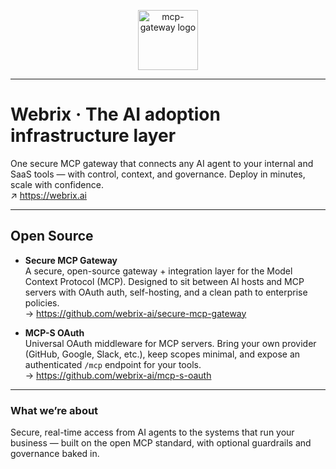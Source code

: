 <p align="center">
  <a href="https://www.webrix.ai?utm_source=github&utm_medium=readme&utm_campaign=mcp-gateway&utm_content=header_logo" target="_blank"><img height="96px" src="https://www.mcp-s.com/logo.png" alt="mcp-gateway logo" /></a>

---
# Webrix · The AI adoption infrastructure layer

One secure MCP gateway that connects any AI agent to your internal and SaaS tools — with control, context, and governance. Deploy in minutes, scale with confidence.  
↗︎ https://webrix.ai

---

## Open Source

- **Secure MCP Gateway**  
  A secure, open-source gateway + integration layer for the Model Context Protocol (MCP). Designed to sit between AI hosts and MCP servers with OAuth auth, self-hosting, and a clean path to enterprise policies.  
  → https://github.com/webrix-ai/secure-mcp-gateway

- **MCP-S OAuth**  
  Universal OAuth middleware for MCP servers. Bring your own provider (GitHub, Google, Slack, etc.), keep scopes minimal, and expose an authenticated `/mcp` endpoint for your tools.  
  → https://github.com/webrix-ai/mcp-s-oauth

---

### What we’re about
Secure, real-time access from AI agents to the systems that run your business — built on the open MCP standard, with optional guardrails and governance baked in.
